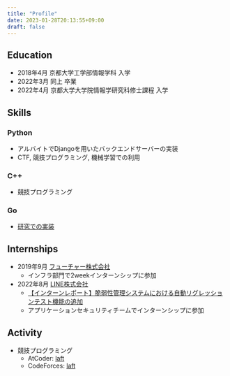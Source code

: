 ```yaml
---
title: "Profile"
date: 2023-01-28T20:13:55+09:00
draft: false
---
```


## Education
+ 2018年4月 京都大学工学部情報学科 入学
+ 2022年3月 同上 卒業
+ 2022年4月 京都大学大学院情報学研究科修士課程 入学

## Skills
### Python
+ アルバイトでDjangoを用いたバックエンドサーバーの実装
+ CTF, 競技プログラミング, 機械学習での利用
### C++
+ 競技プログラミング
### Go
+ [研究での実装](https://github.com/laft2/cap-demo)

## Internships
+ 2019年9月 [フューチャー株式会社](https://www.future.co.jp/)
    + インフラ部門で2weekインターンシップに参加
+ 2022年8月 [LINE株式会社](https://linecorp.com/)
    + [【インターンレポート】脆弱性管理システムにおける自動リグレッションテスト機能の追加](https://engineering.linecorp.com/ja/blog/internship2022-appsec-hirai)
    + アプリケーションセキュリティチームでインターンシップに参加

## Activity
+ 競技プログラミング
    + AtCoder: [laft](https://atcoder.jp/users/laft)
    + CodeForces: [laft](https://codeforces.com/profile/laft)